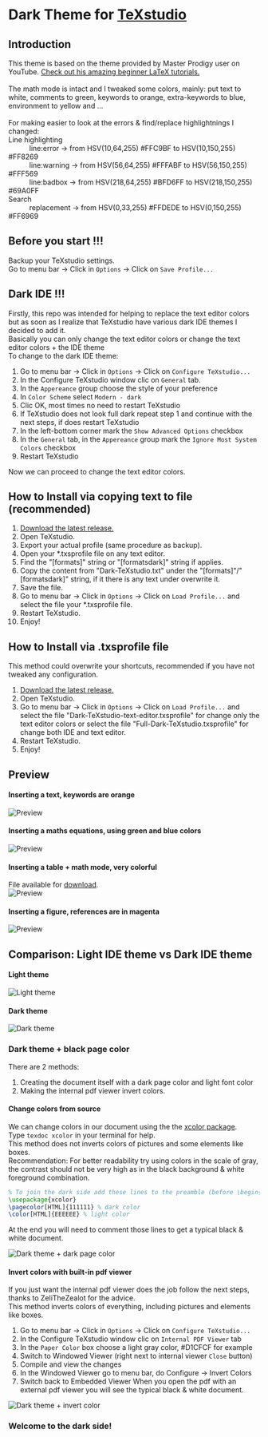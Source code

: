 # Dark Theme for [TeXstudio](https://texstudio.org/)

## Introduction
This theme is based on the theme provided by Master Prodigy user on YouTube. [Check out his amazing beginner LaTeX tutorials.](https://www.youtube.com/watch?v=TWRP_94eock&list=PLknjcpwMhvSgauKyhScPiQGW9H4V0EKj5)<br/><br/>
The math mode is intact and I tweaked some colors, mainly: put text to white, comments to green, keywords to orange, extra-keywords to blue, environment to yellow and ...<br/><br/>
For making easier to look at the errors & find/replace highlightnings I changed:<br/>
Line highlighting<br/>
   line:error   -> from HSV(10,64,255) #FFC9BF to HSV(10,150,255) #FF8269<br/>
   line:warning -> from HSV(56,64,255) #FFFABF to HSV(56,150,255) #FFF569<br/>
   line:badbox  -> from HSV(218,64,255) #BFD6FF to HSV(218,150,255) #69A0FF<br/>
Search<br/>
   replacement  -> from HSV(0,33,255) #FFDEDE to HSV(0,150,255) #FF6969<br/>


## Before you start !!! 
Backup your TeXstudio settings.  
Go to menu bar -> Click in `Options`  -> Click on `Save Profile...`


## Dark IDE !!! 
Firstly, this repo was intended for helping to replace the text editor colors but as soon as I realize that TeXstudio have various dark IDE themes I decided to add it.<br/>
Basically you can only change the text editor colors or change the text editor colors + the IDE theme<br/>
To change to the dark IDE theme:
1. Go to menu bar -> Click in `Options`  -> Click on `Configure TeXstudio...`
2. In the Configure TeXstudio window clic on `General` tab.
3. In the `Appereance` group choose the style of your preference
4. In `Color Scheme` select `Modern - dark`
5. Clic OK, most times no need to restart TeXstudio
6. If TeXstudio does not look full dark repeat step 1 and continue with the next steps, if does restart TeXstudio
7. In the left-bottom corner mark the `Show Advanced Options` checkbox
8. In the `General` tab, in the `Appereance` group mark the `Ignore Most System Colors` checkbox
9. Restart TeXstudio

Now we can proceed to change the text editor colors.


## How to Install via copying text to file (recommended)

1. [Download the latest release.](https://github.com/hasecilu/Dark-TeXstudio/archive/master.zip)
2. Open TeXstudio.
3. Export your actual profile (same procedure as backup).
4. Open your *.txsprofile file on any text editor.
5. Find the "[formats]" string or "[formatsdark]" string if applies.
6. Copy the content from "Dark-TeXstudio.txt" under the "[formats]"/"[formatsdark]" string, if it there is any text under overwrite it.
7. Save the file.
8. Go to menu bar -> Click in `Options`  -> Click on `Load Profile...` and select the file your *.txsprofile file.
9. Restart TeXstudio.
10. Enjoy!

## How to Install via .txsprofile file

This method could overwrite your shortcuts, recommended if you have not tweaked any configuration.

1. [Download the latest release.](https://github.com/hasecilu/Dark-TeXstudio/archive/master.zip)
2. Open TeXstudio.
3. Go to menu bar -> Click in `Options`  -> Click on `Load Profile...` and select the file "Dark-TeXstudio-text-editor.txsprofile" for change only the text editor colors or select the file "Full-Dark-TeXstudio.txsprofile" for change both IDE and text editor.
4. Restart TeXstudio.
5. Enjoy!

## Preview

#### Inserting a text, keywords are orange
![Preview](https://raw.github.com/hasecilu/Dark-TeXstudio/master/images/Text.png)
#### Inserting a maths equations, using green and blue colors
![Preview](https://raw.github.com/hasecilu/Dark-TeXstudio/master/images/Maths.png)
#### Inserting a table + math mode, very colorful
File available for [download](https://github.com/hasecilu/Dark-TeXstudio/blob/master/Greek_letters.tex). <br/>
![Preview](https://raw.github.com/hasecilu/Dark-TeXstudio/master/images/Table.png)
#### Inserting a figure, references are in magenta
![Preview](https://raw.github.com/hasecilu/Dark-TeXstudio/master/images/Figure.png)

## Comparison: Light IDE theme vs Dark IDE theme

#### Light theme
![Light theme](https://raw.github.com/hasecilu/Dark-TeXstudio/master/images/Light.png)
#### Dark theme
![Dark theme](https://raw.github.com/hasecilu/Dark-TeXstudio/master/images/Dark.png)

### Dark theme + black page color
There are 2 methods: 
1. Creating the document itself with a dark page color and light font color
2. Making the internal pdf viewer invert colors.
#### Change colors from source
We can change colors in our document using the the [xcolor package](https://www.ctan.org/pkg/xcolor).<br/>
Type `texdoc xcolor` in your terminal for help.<br/>
This method does not inverts colors of pictures and some elements like boxes.<br/>
Recommendation: For better readability try using colors in the scale of gray, the contrast should not be very high as in the black background & white foreground combination.
```latex
% To join the dark side add these lines to the preamble (before \begin{document})
\usepackage{xcolor}
\pagecolor[HTML]{111111} % dark color
\color[HTML]{EEEEEE} % light color
```
At the end you will need to comment those lines to get a typical black & white document.

![Dark theme + dark page color](https://raw.github.com/hasecilu/Dark-TeXstudio/master/images/Full_Dark2.png)

#### Invert colors with built-in pdf viewer
<!--- Recommendation by ZeliTheZealot --->
If you just want the internal pdf viewer does the job follow the next steps, thanks to ZeliTheZealot for the advice.<br/>
This method inverts colors of everything, including pictures and elements like boxes.
1. Go to menu bar -> Click in `Options`  -> Click on `Configure TeXstudio...`
2. In the Configure TeXstudio window clic on `Internal PDF Viewer` tab
3. In the `Paper Color` box choose a light gray color, #D1CFCF for example
4. Switch to Windowed Viewer (right next to internal viewer `Close` button)
5. Compile and view the changes
6. In the Windowed Viewer go to menu bar, do Configure -> Invert Colors
7. Switch back to Embedded Viewer
When you open the pdf with an external pdf viewer you will see the typical black & white document.

![Dark theme + invert color](https://raw.github.com/hasecilu/Dark-TeXstudio/master/images/Full_Dark3.png)

### Welcome to the dark side!
